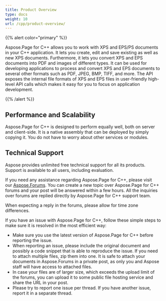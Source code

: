 ```yaml
---
title: Product Overview
type: docs
weight: 10
url: /cpp/product-overview/
---
```


{{% alert color="primary" %}} 

Aspose.Page for C++ allows you to work with XPS and EPS/PS documents in your C++ application. It lets you create, edit and save existing as well as new XPS documents. Furthermore, it lets you convert XPS and EPS documents into PDF and images of different types. It can be used for developing applications to process and convert XPS and EPS documents to several other formats such as PDF, JPEG, BMP, TIFF, and more. The API exposes the internal file formats of XPS and EPS files in user-friendly high-level API calls which makes it easy for you to focus on application development.

{{% /alert %}} 
## **Performance and Scalability**
Aspose.Page for C++ is designed to perform equally well, both on server and client-side. It is a native assembly that can be deployed by simply copying it. You do not have to worry about other services or modules.
## **Technical Support**
Aspose provides unlimited free technical support for all its products. Support is available to all users, including evaluation.

If you need any assistance regarding Aspose.Page for C++, please visit our [Aspose.Forums](https://forum.aspose.com/c/page). You can create a new topic over Aspose.Page for C++ forums and your post will be answered within a few hours. All the inquiries over forums are replied directly by Aspose.Page for C++ support team.

When expecting a reply in the forums, please allow for time zone differences.

If you have an issue with Aspose.Page for C++, follow these simple steps to make sure it is resolved in the most efficient way:

- Make sure you use the latest version of Aspose.Page for C++ before reporting the issue.
- When reporting an issue, please include the original document and possibly a code snippet that is able to reproduce the issue. If you need to attach multiple files, zip them into one. It is safe to attach your documents in Aspose.Forums in a private post, as only you and Aspose staff will have access to attached files.
- In case your files are of larger size, which exceeds the upload limit of the forums, you can upload it to some public file hosting service and share the URL in your post.
- Please try to report one issue per thread. If you have another issue, report it in a separate thread.


